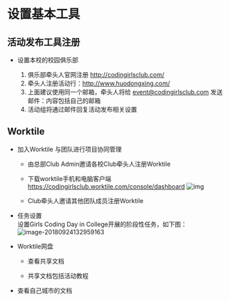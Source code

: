 # 设置基本工具

## 活动发布工具注册
- 设置本校的校园俱乐部 

  1. 俱乐部牵头人官网注册 http://codingirlsclub.com/
  2. 牵头人注册活动行：http://www.huodongxing.com/
  3. 上面建议使用同一个邮箱，牵头人将给 event@codingirlsclub.com 发送邮件：内容包括自己的邮箱
  4. 活动组将通过邮件回复活动发布相关设置


## Worktile
- 加入Worktile 与团队进行项目协同管理

  - 由总部Club Admin邀请各校Club牵头人注册Worktile

  - 下载worktile手机和电脑客户端 <https://codingirlsclub.worktile.com/console/dashboard>
  ![img](https://images-cdn.shimo.im/MxulZMHsrrQSTc96/image.png!thumbnail)
  - Club牵头人邀请其他团队成员注册Worktile

- 任务设置  
  设置Girls Coding Day in College开展的阶段性任务，如下图：  
  ![image-20180924132959163](/var/folders/hf/yk7sr0m53td3h9m63846bn4m0000gn/T/abnerworks.Typora/image-20180924132959163.png)


- Worktile网盘

  - 查看共享文档

  - 共享文档包括活动教程

- 查看自己城市的文档

